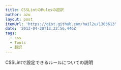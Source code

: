 ```yaml
---
title: CSSLintのRulesの超訳
author: azu
layout: post
itemUrl: 'https://gist.github.com/hail2u/1303613'
date: '2013-04-20T13:32:56.446Z'
tags:
  - css
  - Tools
  - 翻訳
---
```

CSSLintで設定できるルールについての説明
